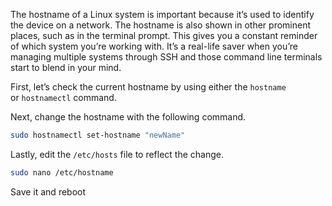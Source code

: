 The hostname of a Linux system is important because it’s used to identify the device on a network. The hostname is also shown in other prominent places, such as in the terminal prompt. This gives you a constant reminder of which system you’re working with. It’s a real-life saver when you’re managing multiple systems through SSH and those command line terminals start to blend in your mind.

First, let’s check the current hostname by using either the `hostname` or `hostnamectl` command.

Next, change the hostname with the following command.

```bash
sudo hostnamectl set-hostname "newName"
```

Lastly, edit the `/etc/hosts` file to reflect the change.

```bash
sudo nano /etc/hostname
```

Save it and reboot